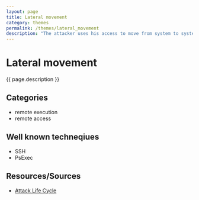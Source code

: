 ```yaml
---
layout: page
title: Lateral movement
category: themes
permalink: /themes/lateral_movement
description: "The attacker uses his access to move from system to system within the compromised environment. Common lateral movement methods include accessing network shares, using the Windows Task Scheduler to execute programs, using remote access tools such as PsExec, or using remote desktop clients such as Remote Desktop Protocol (RDP), DameWare, or Virtual Network Computing (VNC) to interact with target systems using a graphical user interface."
---
```

# Lateral movement

{{ page.description }}

## Categories

* remote execution
* remote access

## Well known techneqiues

* SSH
* PsExec

## Resources/Sources

* [Attack Life Cycle](http://www.iacpcybercenter.org/resource-center/what-is-cyber-crime/cyber-attack-lifecycle/)